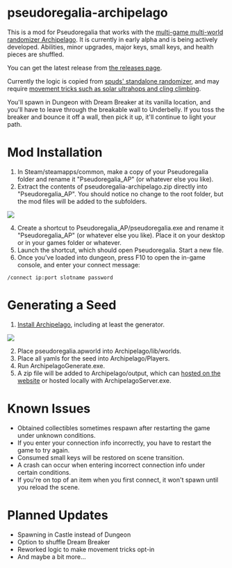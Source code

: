 # pseudoregalia-archipelago
This is a mod for Pseudoregalia that works with the [multi-game multi-world randomizer Archipelago](https://archipelago.gg/). It is currently in early alpha and is being actively developed. Abilities, minor upgrades, major keys, small keys, and health pieces are shuffled.

You can get the latest release from [the releases page](https://github.com/pseudoregalia-modding/pseudoregalia-archipelago/releases).

Currently the logic is copied from [spuds' standalone randomizer](https://github.com/pseudoregalia-modding/rando), and may require [movement tricks such as solar ultrahops and cling climbing](https://www.youtube.com/watch?v=kZJjYdh6huk).

You'll spawn in Dungeon with Dream Breaker at its vanilla location, and you'll have to leave through the breakable wall to Underbelly. If you toss the breaker and bounce it off a wall, then pick it up, it'll continue to light your path.


# Mod Installation
1. In Steam/steamapps/common, make a copy of your Pseudoregalia folder and rename it "Pseudoregalia_AP" (or whatever else you like).
2. Extract the contents of pseudoregalia-archipelago.zip directly into "Pseudoregalia_AP". You should notice no change to the root folder, but the mod files will be added to the subfolders.

![](https://i.imgur.com/SGPm9oq.jpg)

4. Create a shortcut to Pseudoregalia_AP/pseudoregalia.exe and rename it "Pseudoregalia_AP" (or whatever else you like). Place it on your desktop or in your games folder or whatever.
5. Launch the shortcut, which should open Pseudoregalia. Start a new file.
6. Once you've loaded into dungeon, press F10 to open the in-game console, and enter your connect message:

`/connect ip:port slotname password`


# Generating a Seed
1. [Install Archipelago](https://archipelago.gg/tutorial/Archipelago/setup/en), including at least the generator.

![](https://i.imgur.com/9IedtY4.jpg)

2. Place pseudoregalia.apworld into Archipelago/lib/worlds.
3. Place all yamls for the seed into Archipelago/Players.
4. Run ArchipelagoGenerate.exe.
5. A zip file will be added to Archipelago/output, which can [hosted on the website](https://archipelago.gg/uploads) or hosted locally with ArchipelagoServer.exe.

# Known Issues
- Obtained collectibles sometimes respawn after restarting the game under unknown conditions.
- If you enter your connection info incorrectly, you have to restart the game to try again.
- Consumed small keys will be restored on scene transition.
- A crash can occur when entering incorrect connection info under certain conditions.
- If you're on top of an item when you first connect, it won't spawn until you reload the scene.

# Planned Updates
- Spawning in Castle instead of Dungeon
- Option to shuffle Dream Breaker
- Reworked logic to make movement tricks opt-in
- And maybe a bit more...